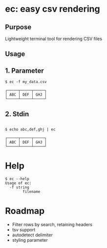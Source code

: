 # ec: easy csv rendering

## Purpose

Lightweight terminal tool for rendering CSV files

## Usage

## 1. Parameter

```
$ ec -f my_data.csv

┌─────┬─────┬─────┐
│ ABC │ DEF │ GHJ │
└─────┴─────┴─────┘

```

## 2. Stdin

```

$ echo abc,def,ghj | ec

┌─────┬─────┬─────┐
│ ABC │ DEF │ GHJ │
└─────┴─────┴─────┘

```

# Help

```
$ ec --help
Usage of ec:
  -f string
        filename
```

# Roadmap

- Filter rows by search, retaining headers
- tsv support
- autodetect delimiter
- styling parameter
